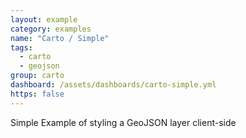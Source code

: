 ```yaml
---
layout: example
category: examples
name: "Carto / Simple"
tags:
  - carto
  - geojson
group: carto
dashboard: /assets/dashboards/carto-simple.yml
https: false
---
```


Simple Example of styling a GeoJSON layer client-side

